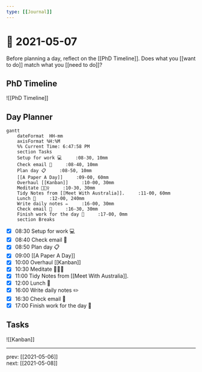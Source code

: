 ```yaml
---
type: [[Journal]]
---
```


# 📆 2021-05-07

Before planning a day, reflect on the [[PhD Timeline]]. Does what you [[want to do]] match what you [[need to do]]?

## PhD Timeline

![[PhD Timeline]]

## Day Planner
```mermaid
gantt
    dateFormat  HH-mm
    axisFormat %H:%M
    %% Current Time: 6:47:58 PM
    section Tasks
    Setup for work 💻     :08-30, 10mm
    Check email 📧     :08-40, 10mm
    Plan day 📋     :08-50, 10mm
    [[A Paper A Day]]     :09-00, 60mm
    Overhaul [[Kanban]]     :10-00, 30mm
    Meditate 🧘🏻‍♀️     :10-30, 30mm
    Tidy Notes from [[Meet With Australia]].     :11-00, 60mm
    Lunch 🍙     :12-00, 240mm
    Write daily notes ✏️     :16-00, 30mm
    Check email 📧     :16-30, 30mm
    Finish work for the day 🎉     :17-00, 0mm
    section Breaks

```

- [x] 08:30 Setup for work 💻
- [x] 08:40 Check email 📧
- [x] 08:50 Plan day 📋
- [x] 09:00 [[A Paper A Day]]
- [x] 10:00 Overhaul [[Kanban]]
- [x] 10:30 Meditate 🧘🏻‍♀️
- [x] 11:00 Tidy Notes from [[Meet With Australia]].
- [x] 12:00 Lunch 🍙
- [x] 16:00 Write daily notes ✏️
- [x] 16:30 Check email 📧
- [x] 17:00 Finish work for the day 🎉

## Tasks

![[Kanban]]

---

prev: [[2021-05-06]]  
next: [[2021-05-08]]  